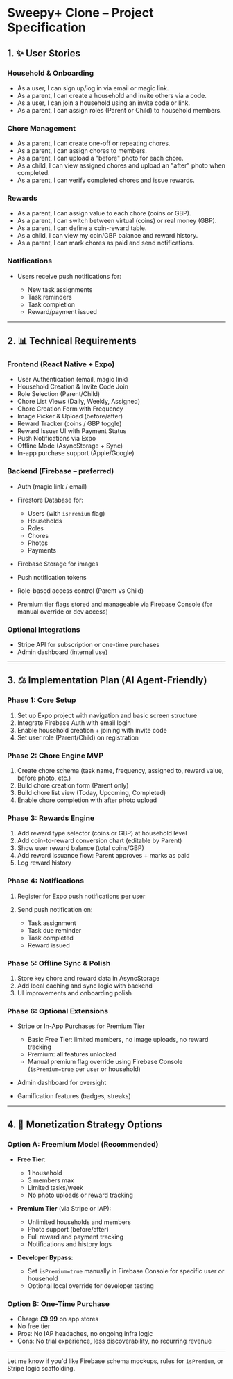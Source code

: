 # Sweepy+ Clone – Project Specification

## 1. ✨ User Stories

### Household & Onboarding

* As a user, I can sign up/log in via email or magic link.
* As a parent, I can create a household and invite others via a code.
* As a user, I can join a household using an invite code or link.
* As a parent, I can assign roles (Parent or Child) to household members.

### Chore Management

* As a parent, I can create one-off or repeating chores.
* As a parent, I can assign chores to members.
* As a parent, I can upload a "before" photo for each chore.
* As a child, I can view assigned chores and upload an "after" photo when completed.
* As a parent, I can verify completed chores and issue rewards.

### Rewards

* As a parent, I can assign value to each chore (coins or GBP).
* As a parent, I can switch between virtual (coins) or real money (GBP).
* As a parent, I can define a coin-reward table.
* As a child, I can view my coin/GBP balance and reward history.
* As a parent, I can mark chores as paid and send notifications.

### Notifications

* Users receive push notifications for:

  * New task assignments
  * Task reminders
  * Task completion
  * Reward/payment issued

---

## 2. 📊 Technical Requirements

### Frontend (React Native + Expo)

* User Authentication (email, magic link)
* Household Creation & Invite Code Join
* Role Selection (Parent/Child)
* Chore List Views (Daily, Weekly, Assigned)
* Chore Creation Form with Frequency
* Image Picker & Upload (before/after)
* Reward Tracker (coins / GBP toggle)
* Reward Issuer UI with Payment Status
* Push Notifications via Expo
* Offline Mode (AsyncStorage + Sync)
* In-app purchase support (Apple/Google)

### Backend (Firebase – preferred)

* Auth (magic link / email)
* Firestore Database for:

  * Users (with `isPremium` flag)
  * Households
  * Roles
  * Chores
  * Photos
  * Payments
* Firebase Storage for images
* Push notification tokens
* Role-based access control (Parent vs Child)
* Premium tier flags stored and manageable via Firebase Console (for manual override or dev access)

### Optional Integrations

* Stripe API for subscription or one-time purchases
* Admin dashboard (internal use)

---

## 3. ⚖️ Implementation Plan (AI Agent-Friendly)

### Phase 1: Core Setup

1. Set up Expo project with navigation and basic screen structure
2. Integrate Firebase Auth with email login
3. Enable household creation + joining with invite code
4. Set user role (Parent/Child) on registration

### Phase 2: Chore Engine MVP

1. Create chore schema (task name, frequency, assigned to, reward value, before photo, etc.)
2. Build chore creation form (Parent only)
3. Build chore list view (Today, Upcoming, Completed)
4. Enable chore completion with after photo upload

### Phase 3: Rewards Engine

1. Add reward type selector (coins or GBP) at household level
2. Add coin-to-reward conversion chart (editable by Parent)
3. Show user reward balance (total coins/GBP)
4. Add reward issuance flow: Parent approves + marks as paid
5. Log reward history

### Phase 4: Notifications

1. Register for Expo push notifications per user
2. Send push notification on:

   * Task assignment
   * Task due reminder
   * Task completed
   * Reward issued

### Phase 5: Offline Sync & Polish

1. Store key chore and reward data in AsyncStorage
2. Add local caching and sync logic with backend
3. UI improvements and onboarding polish

### Phase 6: Optional Extensions

* Stripe or In-App Purchases for Premium Tier

  * Basic Free Tier: limited members, no image uploads, no reward tracking
  * Premium: all features unlocked
  * Manual premium flag override using Firebase Console (`isPremium=true` per user or household)
* Admin dashboard for oversight
* Gamification features (badges, streaks)

---

## 4. 💸 Monetization Strategy Options

### Option A: Freemium Model (Recommended)

* **Free Tier**:

  * 1 household
  * 3 members max
  * Limited tasks/week
  * No photo uploads or reward tracking

* **Premium Tier** (via Stripe or IAP):

  * Unlimited households and members
  * Photo support (before/after)
  * Full reward and payment tracking
  * Notifications and history logs

* **Developer Bypass**:

  * Set `isPremium=true` manually in Firebase Console for specific user or household
  * Optional local override for developer testing

### Option B: One-Time Purchase

* Charge **£9.99** on app stores
* No free tier
* Pros: No IAP headaches, no ongoing infra logic
* Cons: No trial experience, less discoverability, no recurring revenue

---

Let me know if you'd like Firebase schema mockups, rules for `isPremium`, or Stripe logic scaffolding.
